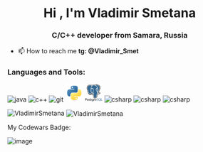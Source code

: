 <h1 align="center">Hi , I'm Vladimir Smetana</h1>
<h3 align="center">C/C++ developer from Samara, Russia</h3>

- 📫 How to reach me **tg: @Vladimir_Smet**

<h3 align="left">Languages and Tools:</h3>
<p align="left"> <img src="https://avatars.dzeninfra.ru/get-zen_doc/4422773/pub_63f72a05bf23ca462b067641_63f72aefcb11142e3f7ecb54/scale_1200" alt="java" width="40" height="40"/> 
<img src="https://orion42.net/wp-content/uploads/2019/06/clogo.png" alt="c++" width="40" height="40"/>
<img src="https://www.vectorlogo.zone/logos/git-scm/git-scm-icon.svg" alt="git" width="40" height="40"/>
<img src="https://raw.githubusercontent.com/devicons/devicon/master/icons/python/python-original.svg" alt="python" width="40" height="40"/>
<img src="https://raw.githubusercontent.com/devicons/devicon/master/icons/postgresql/postgresql-original-wordmark.svg" alt="postgresql" width="40" height="40"/>
<img src="https://gitlab.com/uploads/-/system/group/avatar/4631131/Csharp.png" alt="csharp" width="40" height="40"/>
<img src="https://logos-download.com/wp-content/uploads/2016/09/Arduino_logo.png" alt="csharp" width="40" height="40"/>
<img src="![image](https://github.com/VladimirSmetana/VladimirSmetana/assets/98716102/d11ff6fe-647a-4f94-a2b4-b8ae6be3fbc5)" alt="csharp" width="40" height="40"/>  
  



<p><img align="left" src="https://github-readme-stats.vercel.app/api/top-langs?username=VladimirSmetana&show_icons=true&locale=en&layout=compact" alt="VladimirSmetana" /></p>

<p>&nbsp;<img align="center" src="https://github-readme-stats.vercel.app/api?username=VladimirSmetana&show_icons=true&locale=en" alt="VladimirSmetana" /></p>


My Codewars Badge:

![image](https://www.codewars.com/users/VladimirSmetana/badges/small?theme=light)

